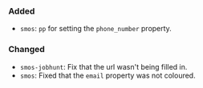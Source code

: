### Added

* `smos`: `pp` for setting the `phone_number` property.

### Changed

* `smos-jobhunt`: Fix that the url wasn't being filled in.
* `smos`: Fixed that the `email` property was not coloured.
